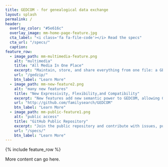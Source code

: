 ```yaml
---
title: GEDCOM - for genealogical data exchange
layout: splash
permalink: /
header:
  overlay_color: "#5e616c"
  overlay_image: mm-home-page-feature.jpg
  cta_label: "<i class='fa fa-file-code'></i> Read the specs"
  cta_url: "/specs/"
  caption:
feature_row:
  - image_path: mm-multimedia-feature.png
    alt: "multimedia"
    title: "All Media In One Place"
    excerpt: "Maintain, store, and share everything from one file: a GEDZip file."
    url: "/gedzip/"
    btn_label: "Learn More"
  - image_path: mm-new-feature2.png
    alt: "many new features"
    title: "New Expressivity, Flexibility,and Compatibility"
    excerpt: "New features add new semantic power to GEDCOM, allowing GEDCOM Version 7.0 to represent concepts Version 5.5 could not represent. Media can now link to the Internet as well as local files. Notes may now used a subset of HTML for basic rich-text markup. All dates now have date phrases, including date ranges and periods. Identifier RIN, RFN, and AFN have been combined into a new EXID, which can now also be used to link to external databases and websites. All text payloads may contain line breaks. LANG payloads are now language tags. Many other positive changes can be reviewed in the ChangeLog in the main public repository."
    url: "http://github.com/familysearch/GEDCOM"
    btn_label: "Learn More"
  - image_path: mm-public-feature1.png
    alt: "public access"
    title: "GitHub Public Repository"
    excerpt: "Join the public repository and contribute with issues, pull requests, and comments. Copy, review, and use the published specification for programming whatever genealogical software you want."
    url: "/specs/"
    btn_label: "Learn More"
---
```


{% include feature_row %}

More content can go here.
